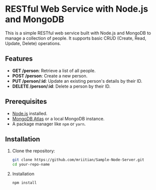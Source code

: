 # RESTful Web Service with Node.js and MongoDB

This is a simple RESTful web service built with Node.js and MongoDB to manage a collection of people. It supports basic CRUD (Create, Read, Update, Delete) operations.

## Features
- **GET /person**: Retrieve a list of all people.
- **POST /person**: Create a new person.
- **PUT /person/:id**: Update an existing person's details by their ID.
- **DELETE /person/:id**: Delete a person by their ID.

## Prerequisites
- [Node.js](https://nodejs.org/) installed.
- [MongoDB Atlas](https://www.mongodb.com/cloud/atlas) or a local MongoDB instance.
- A package manager like `npm` or `yarn`.

## Installation

1. Clone the repository:
   ```bash
   git clone https://github.com/mriitian/Sample-Node-Server.git
   cd your-repo-name
   ```
2. Installation
   ```bash
   npm install
  ```
